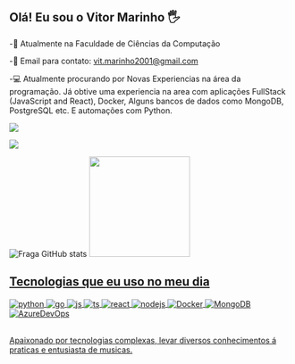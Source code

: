 ## Olá! Eu sou o Vitor Marinho 🖐️

-📖 Atualmente na Faculdade de Ciências da Computação

-📨 Email para contato: vit.marinho2001@gmail.com

-💻 Atualmente procurando por Novas Experiencias na área da programação. Já obtive uma experiencia na area com aplicações FullStack (JavaScript and React), Docker, Alguns bancos de dados como MongoDB, PostgreSQL etc. E automações com Python.

<a href="https://www.linkedin.com/in/vitor-marinho-87809a178/" target="_blank"><img src="https://img.shields.io/badge/-LinkedIn-%230077B5?style=for-the-badge&logo=linkedin&logoColor=white" target="_blank"></a> 

<a href = "mailto:vit.marinho2001@gmail.com"><img src="https://img.shields.io/badge/-Gmail-%23333?style=for-the-badge&logo=gmail&logoColor=white" target="_blank"></a>


![Fraga GitHub stats](https://github-readme-stats.vercel.app/api?username=VitorMarinhoSilva&show_icons=true&theme=dracula&count_private=true)   <a href="https://github.com/VitorMarinhoSilva">
<img loading="lazy" height="180em" src="https://github-readme-stats.vercel.app/api/top-langs/?username=VitorMarinhoSilva&layout=compact&langs_count=7&theme=dracula"/>

## Tecnologias que eu uso no meu dia

<div style="display: inline_block">
  <img align="center" alt="python" src="https://img.shields.io/badge/Python-00008B?style=for-the-badge&logo=python&logoColor=yellow" />
  <img align="center" alt="go" src="https://img.shields.io/badge/Go-1572B6?style=for-the-badge&logo=go3&logoColor=white" />
  <img align="center" alt="js" src="https://img.shields.io/badge/JavaScript-F7DF1E?style=for-the-badge&logo=javascript&logoColor=black" />
  <img align="center" alt="ts" src="https://img.shields.io/badge/TypeScript-007ACC?style=for-the-badge&logo=typescript&logoColor=white" />
  <img align="center" alt="react" src="https://img.shields.io/badge/React-20232A?style=for-the-badge&logo=react&logoColor=61DAFB" />
  <img align="center" alt="nodejs" src="https://img.shields.io/badge/Node.js-43853D?style=for-the-badge&logo=node.js&logoColor=white" />
  <img align="center" alt="Docker" src="https://img.shields.io/badge/Docker-007ACC?style=for-the-badge&logo=docker&logoColor=white" />
  <img align="center" alt="MongoDB" src="https://img.shields.io/badge/MongoDB-228B22?style=for-the-badge&logo=mongodb&logoColor=green" />
  
  <img align="center" alt="AzureDevOps" src="https://img.shields.io/badge/AzureDevOps-007ACC?style=for-the-badge&logo=azuredevops&logoColor=white" />
</div><br/>

Apaixonado por tecnologias complexas, levar diversos conhecimentos á praticas e entusiasta de musicas.
